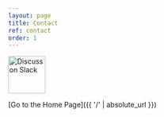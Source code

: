 ```yaml
---
layout: page
title: Contact
ref: contact
order: 1
---
```


<a href="https://join.slack.com/t/manateeopensource/shared_invite/enQtMzU4MjgzMjgyNzU3LWZjYzAzYzY3NjY1MjY3ODI0ZGJiZjc3Nzk1MDM5NTNlMjMyOTE0MzMxYWVjMjdiOGU1NDY5OGVhMGQ5YzY4Zjg"><img src="/Resources/Slack_RGB.svg" alt="Discuss on Slack" title="Discuss on Slack" height="75"></a>

[Go to the Home Page]({{ '/' | absolute_url }})
